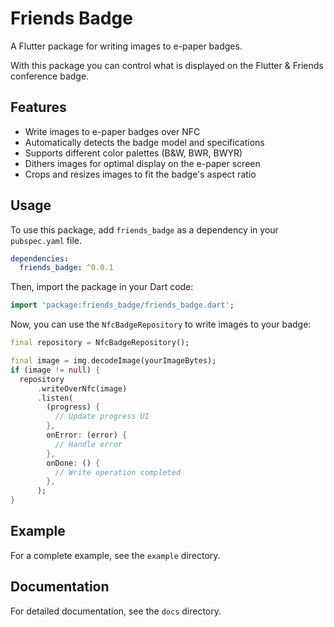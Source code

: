 # Friends Badge

A Flutter package for writing images to e-paper badges.

With this package you can control what is displayed on the Flutter & Friends
conference badge.

## Features

* Write images to e-paper badges over NFC
* Automatically detects the badge model and specifications
* Supports different color palettes (B&W, BWR, BWYR)
* Dithers images for optimal display on the e-paper screen
* Crops and resizes images to fit the badge's aspect ratio

## Usage

To use this package, add `friends_badge` as a dependency in your `pubspec.yaml` file.

```yaml
dependencies:
  friends_badge: ^0.0.1
```

Then, import the package in your Dart code:

```dart
import 'package:friends_badge/friends_badge.dart';
```

Now, you can use the `NfcBadgeRepository` to write images to your badge:

```dart
final repository = NfcBadgeRepository();

final image = img.decodeImage(yourImageBytes);
if (image != null) {
  repository
      .writeOverNfc(image)
      .listen(
        (progress) {
          // Update progress UI
        },
        onError: (error) {
          // Handle error
        },
        onDone: () {
          // Write operation completed
        },
      );
}
```

## Example

For a complete example, see the `example` directory.

## Documentation

For detailed documentation, see the `docs` directory.